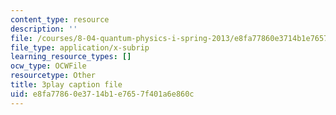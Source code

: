 ```yaml
---
content_type: resource
description: ''
file: /courses/8-04-quantum-physics-i-spring-2013/e8fa77860e3714b1e7657f401a6e860c_R4LyPVfGWtI.srt
file_type: application/x-subrip
learning_resource_types: []
ocw_type: OCWFile
resourcetype: Other
title: 3play caption file
uid: e8fa7786-0e37-14b1-e765-7f401a6e860c
---
```

